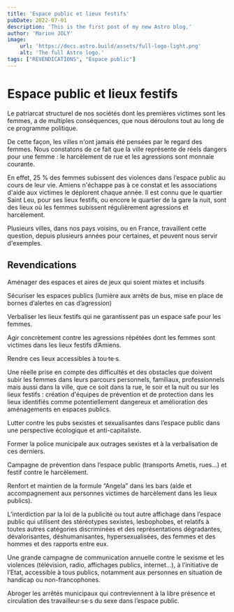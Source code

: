 ```yaml
---
title: 'Espace public et lieux festifs'
pubDate: 2022-07-01
description: 'This is the first post of my new Astro blog.'
author: 'Marion JOLY'
image:
    url: 'https://docs.astro.build/assets/full-logo-light.png'
    alt: 'The full Astro logo.'
tags: ["REVENDICATIONS", "Espace public"]
---
```


# Espace public et lieux festifs
Le patriarcat structurel de nos sociétés dont les premières victimes sont les femmes, a de multiples conséquences, que nous déroulons tout au long de ce programme politique. 

De cette façon, les villes n'ont jamais été pensées par le regard des femmes. Nous constatons de ce fait que la ville représente de réels dangers pour une femme : le harcèlement de rue et les agressions sont monnaie courante. 

En effet, 25 % des femmes subissent des violences dans l’espace public au cours de leur vie. Amiens n'échappe pas à ce constat et les associations d'aide aux victimes le déplorent chaque année. Il est connu que le quartier Saint Leu, pour ses lieux festifs, ou encore le quartier de la gare la nuit, sont des lieux où les femmes subissent régulièrement agressions et harcèlement. 

Plusieurs villes, dans nos pays voisins, ou en France, travaillent cette question, depuis plusieurs années pour certaines, et peuvent nous servir d'exemples.


## Revendications
Aménager des espaces et aires de jeux qui soient mixtes et inclusifs

Sécuriser les espaces publics (lumière aux arrêts de bus, mise en place de bornes d’alertes en cas d’agression)

Verbaliser les lieux festifs qui ne garantissent pas un espace safe pour les femmes.

Agir concrètement contre les agressions répétées dont les femmes sont victimes dans les lieux festifs d’Amiens.

Rendre ces lieux accessibles à tou·te·s.

Une réelle prise en compte des difficultés et des obstacles que doivent subir les femmes dans leurs parcours personnels, familiaux, professionnels mais aussi dans la ville, que ce soit dans la rue, le soir et la nuit ou sur les lieux festifs : création d'équipes de prévention et de protection dans les lieux identifiés comme potentiellement dangereux et amélioration des aménagements en espaces publics.

Lutter contre les pubs sexistes et sexualisantes dans l’espace public dans une perspective écologique et anti-capitaliste.

Former la police municipale aux outrages sexistes et à la verbalisation de ces derniers.

Campagne de prévention dans l’espace public (transports Ametis, rues…) et festif contre le harcèlement.

Renfort et maintien de la formule “Angela” dans les bars (aide et accompagnement aux personnes victimes de harcèlement dans les lieux publics). 

L’interdiction par la loi de la publicité ou tout autre affichage dans l’espace public qui utilisent des stéréotypes sexistes, lesbophobes, et relatifs à toutes autres catégories discriminées et des représentations dégradantes, dévalorisantes, déshumanisantes, hypersexualisées, des femmes et des hommes et des rapports entre eux. 

Une grande campagne de communication annuelle contre le sexisme et les violences (télévision, radio, affichages publics, internet…), à l’initiative de l’Etat, accessible à tous publics, notamment aux personnes en situation de handicap ou non-francophones.

Abroger les arrêtés municipaux qui contreviennent à la libre présence et circulation des travailleur·se·s du sexe dans l’espace public.
